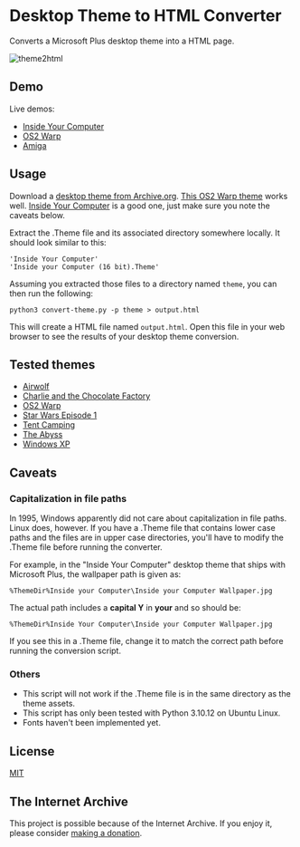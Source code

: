 # Desktop Theme to HTML Converter

Converts a Microsoft Plus desktop theme into a HTML page.

![theme2html](https://github.com/ruscoe/theme2html/assets/87952/7d3b960a-70f9-422a-bec7-06fba02da695)

## Demo

Live demos:

* [Inside Your Computer](https://ruscoe.org/theme2html/inside)
* [OS2 Warp](https://ruscoe.org/theme2html/os2/)
* [Amiga](https://ruscoe.org/theme2html/amiga/)

## Usage

Download a [desktop theme from Archive.org](https://archive.org/details/windowsdesktopthemes).
[This OS2 Warp theme](https://archive.org/details/theme_os2_warp_202005) works well.
[Inside Your Computer](https://archive.org/details/inside_201808) is a good one,
just make sure you note the caveats below.

Extract the .Theme file and its associated directory somewhere locally. It should
look similar to this:

```
'Inside Your Computer'
'Inside your Computer (16 bit).Theme'
```

Assuming you extracted those files to a directory named `theme`, you can then run
the following:

`python3 convert-theme.py -p theme > output.html`

This will create a HTML file named `output.html`. Open this file in your web browser
to see the results of your desktop theme conversion.

## Tested themes

* [Airwolf](https://archive.org/details/airwolf_202004)
* [Charlie and the Chocolate Factory](https://archive.org/details/chchocmv)
* [OS2 Warp](https://archive.org/details/theme_os2_warp_202005)
* [Star Wars Episode 1](https://archive.org/details/sw1_202005)
* [Tent Camping](https://archive.org/details/camping_202005)
* [The Abyss](https://archive.org/details/abyss-x3)
* [Windows XP](https://archive.org/details/theme_xp_pack_202005)

## Caveats

### Capitalization in file paths

In 1995, Windows apparently did not care about capitalization in file paths.
Linux does, however. If you have a .Theme file that contains lower case paths and
the files are in upper case directories, you'll have to modify the .Theme file
before running the converter.

For example, in the "Inside Your Computer" desktop theme that ships with Microsoft
Plus, the wallpaper path is given as:

`%ThemeDir%Inside your Computer\Inside your Computer Wallpaper.jpg`

The actual path includes a **capital Y** in **your** and so should be:

`%ThemeDir%Inside Your Computer\Inside your Computer Wallpaper.jpg`

If you see this in a .Theme file, change it to match the correct path before
running the conversion script.

### Others

* This script will not work if the .Theme file is in the same directory as the theme assets.
* This script has only been tested with Python 3.10.12 on Ubuntu Linux.
* Fonts haven't been implemented yet.

## License

[MIT](https://mit-license.org)

## The Internet Archive

This project is possible because of the Internet Archive. If you enjoy it, please
consider [making a donation](https://archive.org/donate).
